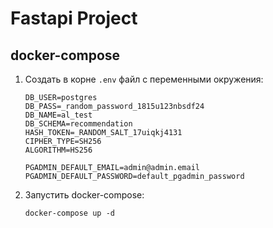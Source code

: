 # Fastapi Project

## docker-compose

1. Создать в корне `.env` файл с переменными окружения:

    ```shell
    DB_USER=postgres
    DB_PASS=_random_password_1815u123nbsdf24
    DB_NAME=al_test
    DB_SCHEMA=recommendation
    HASH_TOKEN=_RANDOM_SALT_17uiqkj4131
    CIPHER_TYPE=SH256
    ALGORITHM=HS256

    PGADMIN_DEFAULT_EMAIL=admin@admin.email
    PGADMIN_DEFAULT_PASSWORD=default_pgadmin_password
    ```

2. Запустить docker-compose:

    ```shell
    docker-compose up -d
    ```
